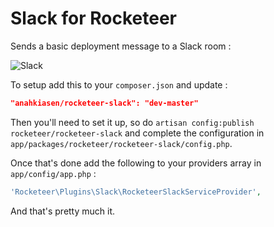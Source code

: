 # Slack for Rocketeer

Sends a basic deployment message to a Slack room :

![Slack](http://i.imgur.com/Dsh6bWd.jpeg)

To setup add this to your `composer.json` and update :

```json
"anahkiasen/rocketeer-slack": "dev-master"
```

Then you'll need to set it up, so do `artisan config:publish rocketeer/rocketeer-slack` and complete the configuration in `app/packages/rocketeer/rocketeer-slack/config.php`.

Once that's done add the following to your providers array in `app/config/app.php` :

```php
'Rocketeer\Plugins\Slack\RocketeerSlackServiceProvider',
```

And that's pretty much it.
